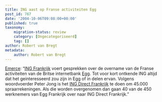 ```yaml
---
title: ING aast op Franse activiteiten Egg
post_id: 767
date: '2004-10-06T09:08:00+00:00'
published: true
taxonomy:
    migration-status: review
    category: [Ongecategoriseerd]
    tag: []
author: Robert van Bregt
metadata:
    author: Robert van Bregt
---
```

[Emerce](http://web.archive.org/web/20050207110754/http://www.emerce.nl/nieuws.jsp?id=380591): “[ING Frankrijk](http://web.archive.org/web/20050207110754/http://www.ing.fr/) voert gesprekken over de overname van de Franse activiteiten van de Britse internetbank [Egg](http://web.archive.org/web/20050207110754/http://www.egg.fr/). Tot voor kort ontkende ING altijd dat het geinteresseerd zou zijn in Egg of in delen ervan. Volgens woordvoerder Peter Jong is het [ING Direct Frankrijk](http://web.archive.org/web/20050207110754/http://www.ingdirect.fr/) te doen om 45.000 spraarrekeningen. Als die worden overgenomen dan gaan 40 van de 450 werknemers van Egg Frankrijk over naar ING Direct Frankrijk.”